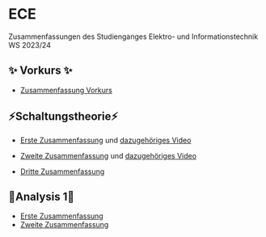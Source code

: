 # ECE

Zusammenfassungen des Studienganges Elektro- und Informationstechnik WS 2023/24

## ✨ Vorkurs ✨

-   [Zusammenfassung Vorkurs](/Vorkurs/Vorkurs_Zusammenfassung.pdf)

## ⚡Schaltungstheorie⚡

-   [Erste Zusammenfassung](/Schaltungstheorie/Zusammenfassungen/Schaltungstheorie_Zusammenfassung_1.png) und [dazugehöriges Video](https://www.youtube.com/watch?v=NnK4rBzMl0s)

-   [Zweite Zusammenfassung](/Schaltungstheorie/Zusammenfassungen/Schaltungstheorie_Zusammenfassung_2.png) und [dazugehöriges Video](https://www.youtube.com/watch?v=S2WF1JfdYZg)

-   [Dritte Zusammenfassung](/Schaltungstheorie/Zusammenfassungen/St%203&4.pdf)

## 🧮Analysis 1🧮

-   [Erste Zusammenfassung](/Analysis_1/Analysis_1_1.png)
-   [Zweite Zusammenfassung](/Analysis_1/Analysis_1_2.pdf)
